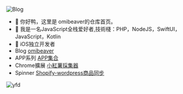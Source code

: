 


![Blog](https://stats.justsong.cn/api/website/?url=https://blog.yusihk.com&style=flat&logo=github)

- 👋 你好鸭，这里是 omibeaver的仓库首页。
- 👀 我是一名JavaScript全栈爱好者,技術棧：PHP，NodeJS，SwiftUI，JavaScript，Kotlin
- 🌱 iOS独立开发者
- Blog  [omibeaver](https://blog.yusihk.com)
- APP系列 [APP集合](https://airbook.yusihk.com)
- Chrome擴展 [小紅薯採集器](https://chromewebstore.google.com/detail/%E5%B0%8F%E7%BA%A2%E8%96%AF%E5%95%86%E5%93%81%E5%90%8C%E6%AD%A5%E5%B7%A5%E5%85%B7/pekcgkelcadlhndhghlaeejfeeiiaakc?hl=zh-CN)
- Spinner [Shopify-wordpress商品同步](https://spinner.yusihk.com)





![yfd](https://stats.justsong.cn/api/csdn?id=u010913414)




	






